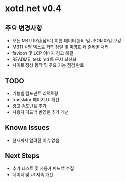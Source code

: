 # xotd.net v0.4

## 주요 변경사항
- 모든 MBTI 타입(남/여) 이름 데이터 완비 및 JSON 파일 보강
- MBTI 설명 텍스트 좌측 정렬 및 마침표 뒤 줄바꿈 처리
- favicon 및 LCP 이미지 경고 해결
- README, tesk.md 등 문서 최신화
- 사이트 정상 동작 및 주요 기능 점검 완료

## TODO
- 기능별 컴포넌트 리팩토링
- translator 페이지 UI 개선
- 광고 컴포넌트 추가
- 사용자 피드백 반영한 추가 개선

## Known Issues
- 현재까지 알려진 이슈 없음

## Next Steps
- 추가 테스트 및 사용자 피드백 수집
- 데이터 및 UI 지속 개선 